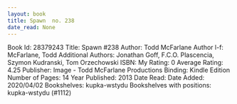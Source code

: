 ```yaml
---
layout: book
title: Spawn  no. 238
date_read: None
---
```


Book Id: 28379243
Title: Spawn #238
Author: Todd McFarlane
Author l-f: McFarlane, Todd
Additional Authors: Jonathan Goff, F.C.O. Plascencia, Szymon Kudranski, Tom Orzechowski
ISBN: 
My Rating: 0
Average Rating: 4.25
Publisher: Image - Todd McFarlane Productions
Binding: Kindle Edition
Number of Pages: 14
Year Published: 2013
Date Read: 
Date Added: 2020/04/02
Bookshelves: kupka-wstydu
Bookshelves with positions: kupka-wstydu (#1112)


